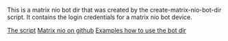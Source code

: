 This is a matrix nio bot dir that was created by the create-matrix-nio-bot-dir script.
It contains the login credentials for a matrix nio bot device.

[The script](https://github.com/gratach/create-matrix-nio-bot-dir/blob/main/create_bot_dir.py)
[Matrix nio on github](https://github.com/matrix-nio/matrix-nio)
[Examples how to use the bot dir](https://github.com/gratach/test-matrix)